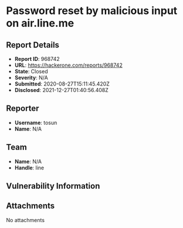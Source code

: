# Password reset by malicious input on air.line.me

## Report Details
- **Report ID**: 968742
- **URL**: https://hackerone.com/reports/968742
- **State**: Closed
- **Severity**: N/A
- **Submitted**: 2020-08-27T15:11:45.420Z
- **Disclosed**: 2021-12-27T01:40:56.408Z

## Reporter
- **Username**: tosun
- **Name**: N/A

## Team
- **Name**: N/A
- **Handle**: line

## Vulnerability Information


## Attachments
No attachments
